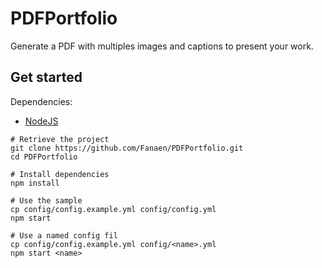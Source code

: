 # PDFPortfolio
Generate a PDF with multiples images and captions to present your work.

## Get started

Dependencies:
 - [NodeJS](https://nodejs.org/en/)

```shell
# Retrieve the project
git clone https://github.com/Fanaen/PDFPortfolio.git
cd PDFPortfolio

# Install dependencies
npm install

# Use the sample
cp config/config.example.yml config/config.yml
npm start

# Use a named config fil
cp config/config.example.yml config/<name>.yml
npm start <name>
```
